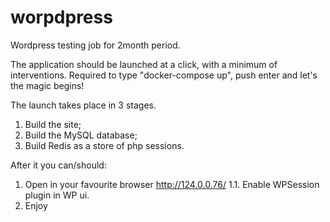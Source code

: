# worpdpress
Wordpress testing job for 2month period.

The application should be launched at a click, with a minimum of interventions.
Required to type "docker-compose up", push enter and let's the magic begins!

The launch takes place in 3 stages.
1. Build the site;
2. Build the MySQL database;
3. Build Redis as a store of php sessions.

After it you can/should:
1. Open in your favourite browser http://124.0.0.76/
1.1. Enable WPSession plugin in WP ui.
2. Enjoy

